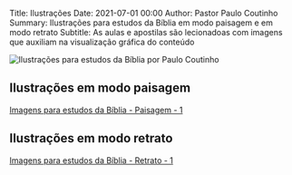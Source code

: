 Title: Ilustrações
Date: 2021-07-01 00:00
Author: Pastor Paulo Coutinho
Summary: Ilustrações para estudos da Bíblia em modo paisagem e em modo retrato
Subtitle: As aulas e apostilas são lecionadoas com imagens que auxiliam na visualização gráfica do conteúdo

<img src="{static}/images/headers/ilustracoes.jpg" alt="Ilustrações para estudos da Bíblia por Paulo Coutinho" class="center" style="margin-top: 0;">

## Ilustrações em modo paisagem

[Imagens para estudos da Bíblia - Paisagem - 1](https://www.dropbox.com/s/1ulmywz0lfma6tm/Imagens%20da%20B%C3%ADblia%20-%20Paisagem%20-%201.pdf?dl=1)

## Ilustrações em modo retrato

[Imagens para estudos da Bíblia - Retrato - 1](https://www.dropbox.com/s/noubmjiudmvbdyp/Imagens%20da%20B%C3%ADblia%20-%20Retrato%20-%201.pdf?dl=1)
